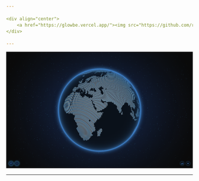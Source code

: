 ```yaml
---

<div align="center">
    <a href="https://glowbe.vercel.app/"><img src="https://github.com/rakheshkrishna2005/globe/blob/master/public/GLOWBE.png" alt="Glowbe Banner"></a>
</div>

---
```


<div align="center">
    <a href="https://glowbe.vercel.app/"><img src="https://github.com/rakheshkrishna2005/globe/blob/master/public/WEB.png" alt="Glowbe Website"></a>
</div>

---
